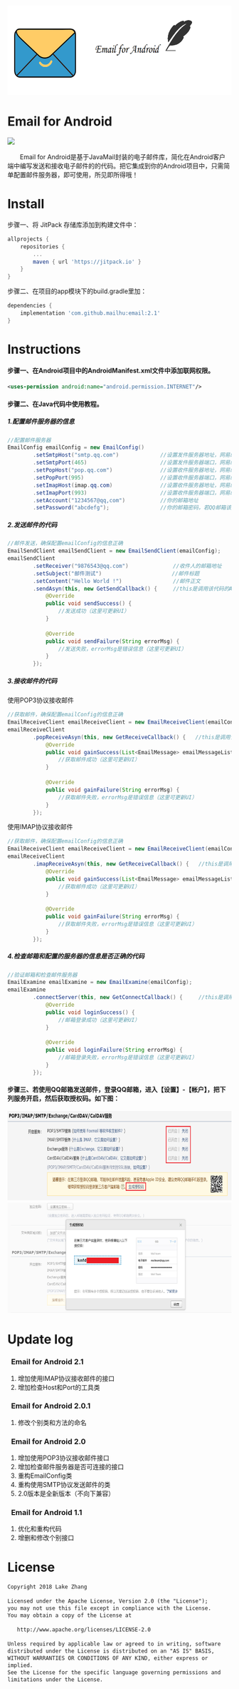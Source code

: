 <img src="https://github.com/mailhu/email/blob/master/image/title.png"  height="200" width="600">

# Email for Android
[![](https://jitpack.io/v/mailhu/email.svg)](https://jitpack.io/#mailhu/email)

&emsp;&emsp;Email for Android是基于JavaMail封装的电子邮件库，简化在Android客户端中编写发送和接收电子邮件的的代码。把它集成到你的Android项目中，只需简单配置邮件服务器，即可使用，所见即所得哦！



# Install
步骤一、将 JitPack 存储库添加到构建文件中：
```gradle
allprojects {
    repositories {
        ...
        maven { url 'https://jitpack.io' }
    }
}
```
步骤二、在项目的app模块下的build.gradle里加：
```gradle
dependencies {
    implementation 'com.github.mailhu:email:2.1'
}
```


# Instructions
#### 步骤一、在Android项目中的AndroidManifest.xml文件中添加联网权限。
```xml
<uses-permission android:name="android.permission.INTERNET"/>
```
#### 步骤二、在Java代码中使用教程。

##### 1.配置邮件服务器的信息
```java
//配置邮件服务器
EmailConfig emailConfig = new EmailConfig()
        .setSmtpHost("smtp.qq.com")             //设置发件服务器地址，网易邮箱为smtp.163.com
        .setSmtpPort(465)                       //设置发件服务器端口，网易邮箱为25
        .setPopHost("pop.qq.com")               //设置收件服务器地址，网易邮箱为pop.163.com
        .setPopPort(995)                        //设置收件服务器端口，网易邮箱为110
        .setImapHost(imap.qq.com)               //设置收件服务器地址，网易邮箱为imap.163.com
        .setImapPort(993)                       //设置收件服务器端口，网易邮箱为993
        .setAccount("1234567@qq,com")           //你的邮箱地址
        .setPassword("abcdefg");                //你的邮箱密码，若QQ邮箱该处填授权码
```

##### 2.发送邮件的代码
```java
//邮件发送，确保配置emailConfig的信息正确
EmailSendClient emailSendClient = new EmailSendClient(emailConfig);
emailSendClient        
        .setReceiver("9876543@qq.com")              //收件人的邮箱地址
        .setSubject("邮件测试")                      //邮件标题
        .setContent("Hello World !")                //邮件正文
        .sendAsyn(this, new GetSendCallback() {     //this是调用该代码的Activity
            @Override
            public void sendSuccess() {
                //发送成功（这里可更新UI）
            }

            @Override
            public void sendFailure(String errorMsg) {
                //发送失败，errorMsg是错误信息（这里可更新UI）
            }
        });
```

##### 3.接收邮件的代码
使用POP3协议接收邮件
```java
//获取邮件，确保配置emailConfig的信息正确
EmailReceiveClient emailReceiveClient = new EmailReceiveClient(emailConfig);
emailReceiveClient
        .popReceiveAsyn(this, new GetReceiveCallback() {   //this是调用该代码的Activity
            @Override
            public void gainSuccess(List<EmailMessage> emailMessageList, int count) {
                //获取邮件成功（这里可更新UI）
            }

            @Override
            public void gainFailure(String errorMsg) {
                //获取邮件失败，errorMsg是错误信息（这里可更新UI）
            }
        });
```
使用IMAP协议接收邮件
```java
//获取邮件，确保配置emailConfig的信息正确
EmailReceiveClient emailReceiveClient = new EmailReceiveClient(emailConfig);
emailReceiveClient
        .imapReceiveAsyn(this, new GetReceiveCallback() {   //this是调用该代码的Activity
            @Override
            public void gainSuccess(List<EmailMessage> emailMessageList, int count) {
                //获取邮件成功（这里可更新UI）
            }

            @Override
            public void gainFailure(String errorMsg) {
                //获取邮件失败，errorMsg是错误信息（这里可更新UI）
            }
        });
```

##### 4.检查邮箱和配置的服务器的信息是否正确的代码
```java
//验证邮箱和检查邮件服务器
EmailExamine emailExamine = new EmailExamine(emailConfig);
emailExamine
        .connectServer(this, new GetConnectCallback() {     //this是调用该代码的Activity
            @Override
            public void loginSuccess() {
                //邮箱登录成功（这里可更新UI）
            }

            @Override
            public void loginFailure(String errorMsg) {
                //邮箱登录失败，errorMsg是错误信息（这里可更新UI）
            }
        });
```

#### 步骤三、若使用QQ邮箱发送邮件，登录QQ邮箱，进入【设置】-【帐户】，把下列服务开启，然后获取授权码。如下图：

<img src="https://github.com/mailhu/email/blob/master/image/image_1.PNG"  height="200" width="600">

<img src="https://github.com/mailhu/email/blob/master/image/image_2.PNG"  height="250" width="600">



# Update log
### &ensp;Email for Android 2.1
1. 增加使用IMAP协议接收邮件的接口
2. 增加检查Host和Port的工具类

### &ensp;Email for Android 2.0.1
1. 修改个别类和方法的命名

### &ensp;Email for Android 2.0
1. 增加使用POP3协议接收邮件接口
2. 增加检查邮件服务器是否可连接的接口
3. 重构EmailConfig类
4. 重构使用SMTP协议发送邮件的类
5. 2.0版本是全新版本（不向下兼容）

### &ensp;Email for Android 1.1
1. 优化和重构代码
2. 增删和修改个别接口



# License
```
Copyright 2018 Lake Zhang

Licensed under the Apache License, Version 2.0 (the "License");
you may not use this file except in compliance with the License.
You may obtain a copy of the License at

   http://www.apache.org/licenses/LICENSE-2.0

Unless required by applicable law or agreed to in writing, software
distributed under the License is distributed on an "AS IS" BASIS,
WITHOUT WARRANTIES OR CONDITIONS OF ANY KIND, either express or implied.
See the License for the specific language governing permissions and
limitations under the License.
```
